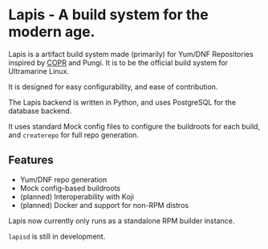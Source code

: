 # Lapis - A build system for the modern age.

Lapis is a artifact build system made (primarily) for Yum/DNF Repositories inspired by [COPR](https://copr.fedorainfracloud.org/) and Pungi. It is to be the official build system for Ultramarine Linux.

It is designed for easy configurability, and ease of contribution.

The Lapis backend is written in Python, and uses PostgreSQL for the database backend.

It uses standard Mock config files to configure the buildroots for each build, and `createrepo` for full repo generation.

## Features
- Yum/DNF repo generation
- Mock config-based buildroots
- (planned) Interoperability with Koji
- (planned) Docker and support for non-RPM distros


Lapis now currently only runs as a standalone RPM builder instance.

`lapisd` is still in development.
